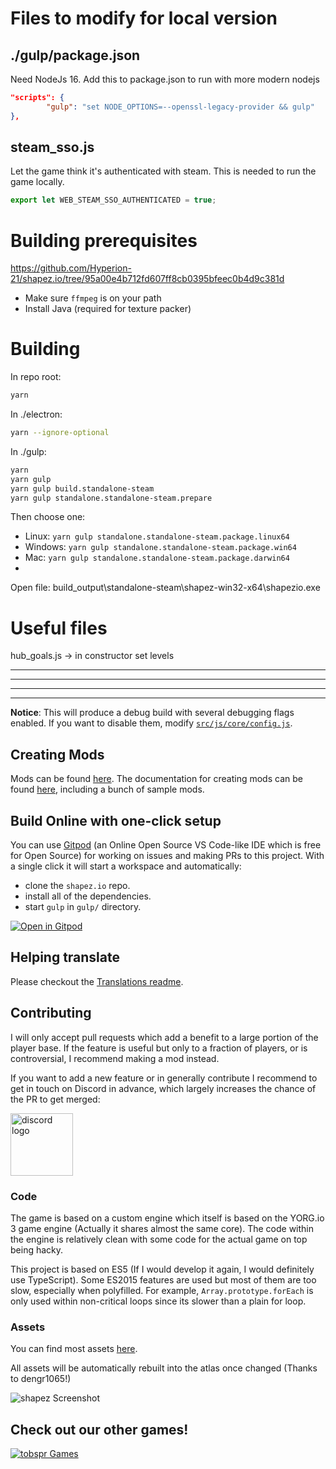 # Files to modify for local version

## ./gulp/package.json

Need NodeJs 16. Add this to package.json to run with more modern nodejs

```json
"scripts": {
        "gulp": "set NODE_OPTIONS=--openssl-legacy-provider && gulp"
},
```

## steam_sso.js

Let the game think it's authenticated with steam. This is needed to run the game locally.

```js
export let WEB_STEAM_SSO_AUTHENTICATED = true;
```

# Building prerequisites

https://github.com/Hyperion-21/shapez.io/tree/95a00e4b712fd607ff8cb0395bfeec0b4d9c381d

-   Make sure `ffmpeg` is on your path
-   Install Java (required for texture packer)

# Building

In repo root:

```sh
yarn
```

In ./electron:

```sh
yarn --ignore-optional
```

In ./gulp:

```sh
yarn
yarn gulp
yarn gulp build.standalone-steam
yarn gulp standalone.standalone-steam.prepare
```

Then choose one:

-   Linux: `yarn gulp standalone.standalone-steam.package.linux64`
-   Windows: `yarn gulp standalone.standalone-steam.package.win64`
-   Mac: `yarn gulp standalone.standalone-steam.package.darwin64`
-

Open file:
build_output\standalone-steam\shapez-win32-x64\shapezio.exe

# Useful files

hub_goals.js -> in constructor set levels

---

---

---

---

**Notice**: This will produce a debug build with several debugging flags enabled. If you want to disable them, modify [`src/js/core/config.js`](src/js/core/config.js).

## Creating Mods

Mods can be found [here](https://shapez.mod.io). The documentation for creating mods can be found [here](mod_examples/), including a bunch of sample mods.

## Build Online with one-click setup

You can use [Gitpod](https://www.gitpod.io/) (an Online Open Source VS Code-like IDE which is free for Open Source) for working on issues and making PRs to this project. With a single click it will start a workspace and automatically:

-   clone the `shapez.io` repo.
-   install all of the dependencies.
-   start `gulp` in `gulp/` directory.

[![Open in Gitpod](https://gitpod.io/button/open-in-gitpod.svg)](https://gitpod.io/#https://github.com/tobspr-games/shapez.io)

## Helping translate

Please checkout the [Translations readme](translations/).

## Contributing

I will only accept pull requests which add a benefit to a large portion of the player base. If the feature is useful but only to a fraction of players, or is controversial, I recommend making a mod instead.

If you want to add a new feature or in generally contribute I recommend to get in touch on Discord in advance, which largely increases the chance of the PR to get merged:

<a href="https://discord.com/invite/HN7EVzV" target="_blank">
<img src="https://i.imgur.com/SoawBhW.png" alt="discord logo" width="100">
</a>

### Code

The game is based on a custom engine which itself is based on the YORG.io 3 game engine (Actually it shares almost the same core).
The code within the engine is relatively clean with some code for the actual game on top being hacky.

This project is based on ES5 (If I would develop it again, I would definitely use TypeScript). Some ES2015 features are used but most of them are too slow, especially when polyfilled. For example, `Array.prototype.forEach` is only used within non-critical loops since its slower than a plain for loop.

### Assets

You can find most assets <a href="//github.com/tobspr-games/shapez.io-artwork" target="_blank">here</a>.

All assets will be automatically rebuilt into the atlas once changed (Thanks to dengr1065!)

<img src="https://i.imgur.com/W25Fkl0.png" alt="shapez Screenshot">

<br>

## Check out our other games!

<a href="https://tobspr.io" title="tobspr Games">
<img src="https://i.imgur.com/uA2wcUy.png" alt="tobspr Games">
</a>
